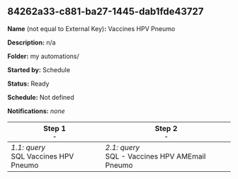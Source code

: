 ## 84262a33-c881-ba27-1445-dab1fde43727

**Name** (not equal to External Key)**:** Vaccines HPV Pneumo

**Description:** n/a

**Folder:** my automations/

**Started by:** Schedule

**Status:** Ready

**Schedule:** Not defined

**Notifications:** _none_


| Step 1<br>_<small>-</small>_ | Step 2<br>_<small>-</small>_ |
| --- | --- |
| _1.1: query_<br>SQL Vaccines HPV Pneumo | _2.1: query_<br>SQL - Vaccines HPV AMEmail Pneumo |
